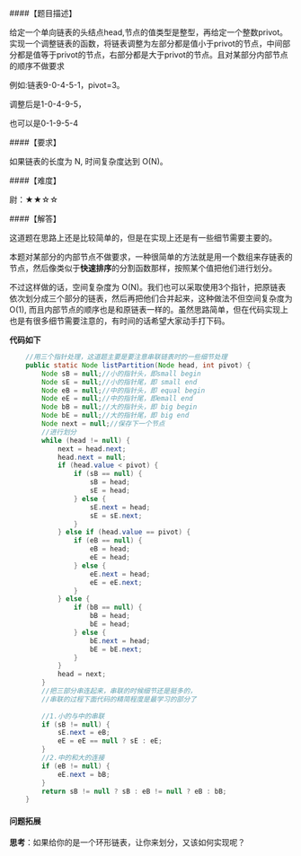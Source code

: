 ####【题目描述】

给定一个单向链表的头结点head,节点的值类型是整型，再给定一个整数privot。实现一个调整链表的函数，将链表调整为左部分都是值小于privot的节点，中间部分都是值等于privot的节点，右部分都是大于privot的节点。且对某部分内部节点的顺序不做要求 

例如:链表9-0-4-5-1，pivot=3。 

调整后是1-0-4-9-5，

也可以是0-1-9-5-4

####【要求】

如果链表的长度为 N, 时间复杂度达到 O(N)。

####【难度】

尉：★★☆☆

####【解答】

这道题在思路上还是比较简单的，但是在实现上还是有一些细节需要主要的。

本题对某部分的内部节点不做要求，一种很简单的方法就是用一个数组来存链表的节点，然后像类似于**快速排序**的分割函数那样，按照某个值把他们进行划分。

不过这样做的话，空间复杂度为 O(N)。我们也可以采取使用3个指针，把原链表依次划分成三个部分的链表，然后再把他们合并起来，这种做法不但空间复杂度为 O(1), 而且内部节点的顺序也是和原链表一样的。虽然思路简单，但在代码实现上也是有很多细节需要注意的，有时间的话希望大家动手打下码。



**代码如下**


```   java
    //用三个指针处理，这道题主要是要注意串联链表时的一些细节处理
    public static Node listPartition(Node head, int pivot) {
        Node sB = null;//小的指针头，即small begin
        Node sE = null;//小的指针尾，即 small end
        Node eB = null;//中的指针头，即 equal begin
        Node eE = null;//中的指针尾，即emall end
        Node bB = null;//大的指针头，即 big begin
        Node bE = null;//大的指针尾，即 big end
        Node next = null;//保存下一个节点
        //进行划分
        while (head != null) {
            next = head.next;
            head.next = null;
            if (head.value < pivot) {
                if (sB == null) {
                    sB = head;
                    sE = head;
                } else {
                    sE.next = head;
                    sE = sE.next;
                }
            } else if (head.value == pivot) {
                if (eB == null) {
                    eB = head;
                    eE = head;
                } else {
                    eE.next = head;
                    eE = eE.next;
                }
            } else {
                if (bB == null) {
                    bB = head;
                    bE = head;
                } else {
                    bE.next = head;
                    bE = bE.next;
                }
            }
            head = next;
        }
        //把三部分串连起来，串联的时候细节还是挺多的，
        //串联的过程下面代码的精简程度是最学习的部分了
        
        //1.小的与中的串联
        if (sB != null) {
            sE.next = eB;
            eE = eE == null ? sE : eE;
        }
        //2.中的和大的连接
        if (eB != null) {
            eE.next = bB;
        }
        return sB != null ? sB : eB != null ? eB : bB;
    }
```

#### 问题拓展

**思考**：如果给你的是一个环形链表，让你来划分，又该如何实现呢？



